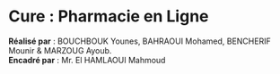 # Cure : Pharmacie en Ligne
**Réalisé par** : BOUCHBOUK Younes, BAHRAOUI Mohamed, BENCHERIF Mounir & MARZOUG Ayoub.  
**Encadré par** : Mr. El HAMLAOUI Mahmoud
